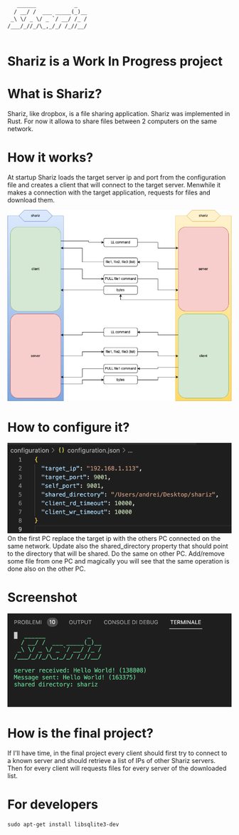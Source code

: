 ```
   ______            _   
  / __/ /  ___ _____(_)__
 _\ \/ _ \/ _ `/ __/ /_ /
/___/_//_/\_,_/_/ /_//__/
                         
```
# Shariz is a Work In Progress project

# What is Shariz?
Shariz, like dropbox, is a file sharing application. Shariz was implemented in Rust. For now it allowa to share files between 2 computers on the same network.

# How it works?
At startup Shariz loads the target server ip and port from the configuration file and creates a client that will connect to the target server. Menwhile it makes a connection with the target application, requests for files and download them.

![shariz flow](flow.png)

# How to configure it?
![shariz configuration](configuration.png)
On the first PC replace the target ip with the others PC connected on the same network. Update also the shared_directory property that should point to the directory that will be shared. Do the same on other PC. Add/remove some file from one PC and magically you will see that the same operation is done also on the other PC.

# Screenshot
![shariz flow](screenshot.png)

# How is the final project?
If I'll have time, in the final project every client should first try to connect to a known server and should retrieve a list of IPs of other Shariz servers. Then for every client will requests files for every server of the downloaded list. 

# For developers
```
sudo apt-get install libsqlite3-dev
```